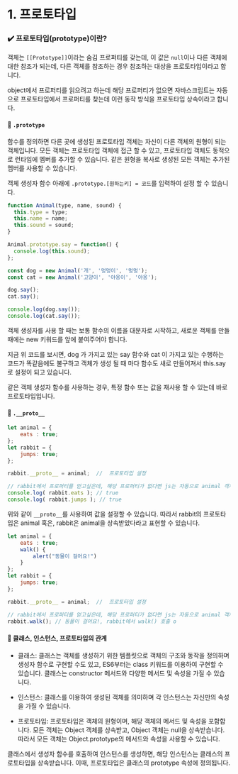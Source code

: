 # 1. 프로토타입

### ✔️ 프로토타입(prototype)이란?

객체는 `[[Prototype]]`이라는 숨김 프로퍼티를 갖는데, 이 값은 `null`이나 다른 객체에 대한 참조가 되는데, 다른 객체를 참조하는 경우 참조하는 대상을 프로토타입이라고 합니다.

object에서 프로퍼티를 읽으려고 하는데 해당 프로퍼티가 없으면 자바스크립트는 자동으로 프로토타입에서 프로퍼티를 찾는데 이런 동작 방식을 프로토타입 상속이라고 합니다.

####  📝 `.prototype`

함수를 정의하면 다른 곳에 생성된 프로토타입 객체는 자신이 다른 객체의 원형이 되는 객체입니다. 모든 객체는 프로토타입 객체에 접근 할 수 있고, 프로토타입 객체도 동적으로 런타임에 멤버를 추가할 수 있습니다. 같은 원형을 복사로 생성된 모든 객체는 추가된 멤버를 사용할 수 있습니다.

객체 생성자 함수 아래에 `.prototype.[원하는키] = 코드`를 입력하여 설정 할 수 있습니다.

```js
function Animal(type, name, sound) {
  this.type = type;
  this.name = name;
  this.sound = sound;
}

Animal.prototype.say = function() {
  console.log(this.sound);
};

const dog = new Animal('개', '멍멍이', '멍멍');
const cat = new Animal('고양이', '야옹이', '야옹');

dog.say();
cat.say();

console.log(dog.say());
console.log(cat.say());
```

객체 생성자를 사용 할 때는 보통 함수의 이름을 대문자로 시작하고, 새로운 객체를 만들 때에는 new 키워드를 앞에 붙여주어야 합니다.

지금 위 코드를 보시면, dog 가 가지고 있는 say 함수와 cat 이 가지고 있는 수행하는 코드가 똑같음에도 불구하고 객체가 생성 될 때 마다 함수도 새로 만들어져서 this.say 로 설정이 되고 있습니다.

같은 객체 생성자 함수를 사용하는 경우, 특정 함수 또는 값을 재사용 할 수 있는데 바로 프로토타입입니다.

####  📝 `.__proto__`

```js
let animal = {
    eats : true;
};
let rabbit = {
    jumps: true;
};

rabbit.__proto__ = animal;  //  프로토타입 설정

// rabbit에서 프로퍼티를 얻고싶은데, 해당 프로퍼티가 없다면 js는 자동으로 animal 객체에서 프로퍼티를 얻음
console.log( rabbit.eats ); // true
console.log( rabbit.jumps ); // true
```

위와 같이 `__proto__`를 사용하여 값을 설정할 수 있습니다. 따라서 rabbit의 프로토타입은 animal 혹은, rabbit은 animal을 상속받았다라고 표현할 수 있습니다.

```js
let animal = {
    eats : true;
    walk() {
        alert("동물이 걸어요!")
    }
};
let rabbit = {
    jumps: true;
};

rabbit.__proto__ = animal;  //  프로토타입 설정

// rabbit에서 프로퍼티를 얻고싶은데, 해당 프로퍼티가 없다면 js는 자동으로 animal 객체에서 프로퍼티를 얻음
rabbit.walk(); // 동물이 걸어요!, rabbit에서 walk() 호출 o
```

#### 📝 클래스, 인스턴스, 프로토타입의 관계

- 클래스: 클래스는 객체를 생성하기 위한 템플릿으로 객체의 구조와 동작을 정의하며 생성자 함수로 구현할 수도 있고, ES6부터는 class 키워드를 이용하여 구현할 수 있습니다. 클래스는 constructor 메서드와 다양한 메서드 및 속성을 가질 수 있습니다.

- 인스턴스: 클래스를 이용하여 생성된 객체를 의미하며 각 인스턴스는 자신만의 속성을 가질 수 있습니다.

- 프로토타입: 프로토타입은 객체의 원형이며, 해당 객체의 메서드 및 속성을 포함합니다. 모든 객체는 Object 객체를 상속받고, Object 객체는 null을 상속받습니다. 따라서 모든 객체는 Object.prototype의 메서드와 속성을 사용할 수 있습니다.


클래스에서 생성자 함수를 호출하여 인스턴스를 생성하면, 해당 인스턴스는 클래스의 프로토타입을 상속받습니다. 이때, 프로토타입은 클래스의 prototype 속성에 정의됩니다.
